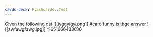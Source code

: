 ```yaml
---
cards-deck: Flashcards::Test
---
```


Given the following cat
![[iyggyigyi.png]]
#card
funny is thge answer
![[awfawgfawg.jpg]]
^1651666433680
